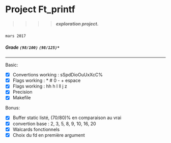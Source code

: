 # Project Ft_printf
>>>> ##### exploration project.
`mars 2017`
##### Grade ``(98/100)`` ``(98/125)*``
--------  -----------------------

Basic:
- [X] Convertions working :  sSpdDioOuUxXcC%
- [X] Flags working : * # 0 - + espace
- [X] Flags working : hh h l ll j z
- [X] Precision
- [X] Makefile

Bonus:
- [X] Buffer static listé, (70/80)% en comparaison au vrai
- [X] convertion base : 2, 3, 5, 8, 9, 10, 16, 20
- [X] Walcards fonctionnels
- [X] Choix du fd en première argument
